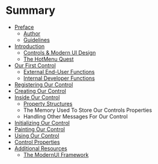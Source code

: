 # Summary

* [Preface](/README.md)
  * [Author](/author.md)
  * [Guidelines](/guidelines.md)
* [Introduction](/introduction.md)
  * [Controls & Modern UI Design](controls-and-modern-ui-design.md)
  * [The HotMenu Quest](/the-hotmenu-quest.md)
* [Our First Control](/our-first-control.md)
  * [External End-User Functions](our-first-control/external-end-user-functions.md)
  * [Internal Developer Functions](our-first-control/internal-developer-functions.md)
* [Registering Our Control](/registering-our-control.md)
* [Creating Our Control](/creating-our-control.md)
* [Inside Our Control](/inside-our-control.md)
  * [Property Structures](inside-our-control/property-structures.md)
  * The Memory Used To Store Our Controls Properties
  * Handling Other Messages For Our Control
* [Initializing Our Control](/initializing-our-control.md)
* [Painting Our Control](/painting-our-control.md)
* [Using Our Control](/using-our-control.md)
* [Control Properties](control-properties.md)
* [Additional Resources](additional-resources.md)
  * [The ModernUI Framework](the-modernui-framework.md)

